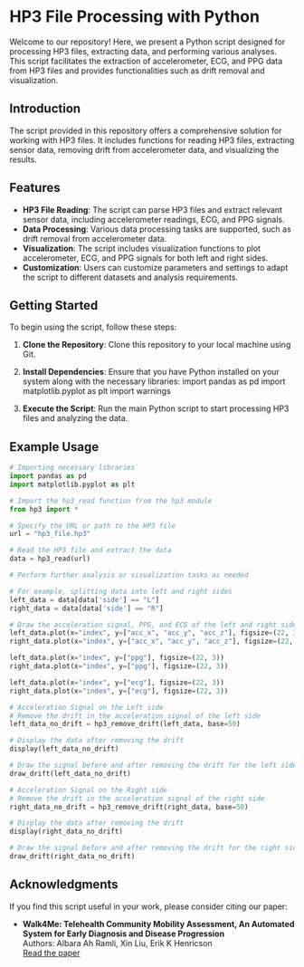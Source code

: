 # HP3 File Processing with Python

Welcome to our repository! Here, we present a Python script designed for processing HP3 files, extracting data, and performing various analyses. This script facilitates the extraction of accelerometer, ECG, and PPG data from HP3 files and provides functionalities such as drift removal and visualization.

## Introduction

The script provided in this repository offers a comprehensive solution for working with HP3 files. It includes functions for reading HP3 files, extracting sensor data, removing drift from accelerometer data, and visualizing the results.

## Features

- **HP3 File Reading**: The script can parse HP3 files and extract relevant sensor data, including accelerometer readings, ECG, and PPG signals.
- **Data Processing**: Various data processing tasks are supported, such as drift removal from accelerometer data.
- **Visualization**: The script includes visualization functions to plot accelerometer, ECG, and PPG signals for both left and right sides.
- **Customization**: Users can customize parameters and settings to adapt the script to different datasets and analysis requirements.

## Getting Started

To begin using the script, follow these steps:

1. **Clone the Repository**: Clone this repository to your local machine using Git.

2. **Install Dependencies**: Ensure that you have Python installed on your system along with the necessary libraries:
import pandas as pd
import matplotlib.pyplot as plt
import warnings

4. **Execute the Script**: Run the main Python script to start processing HP3 files and analyzing the data.

## Example Usage

```python
# Importing necessary libraries
import pandas as pd
import matplotlib.pyplot as plt

# Import the hp3_read function from the hp3 module
from hp3 import *

# Specify the URL or path to the HP3 file
url = "hp3_file.hp3"

# Read the HP3 file and extract the data
data = hp3_read(url)

# Perform further analysis or visualization tasks as needed

# For example, splitting data into left and right sides
left_data = data[data['side'] == "L"]
right_data = data[data['side'] == "R"]

# Draw the acceleration signal, PPG, and ECG of the left and right sides
left_data.plot(x="index", y=["acc_x", "acc_y", "acc_z"], figsize=(22, 3))
right_data.plot(x="index", y=["acc_x", "acc_y", "acc_z"], figsize=(22, 3))

left_data.plot(x="index", y=["ppg"], figsize=(22, 3))
right_data.plot(x="index", y=["ppg"], figsize=(22, 3))

left_data.plot(x="index", y=["ecg"], figsize=(22, 3))
right_data.plot(x="index", y=["ecg"], figsize=(22, 3))

# Acceleration Signal on the Left side
# Remove the drift in the acceleration signal of the left side
left_data_no_drift = hp3_remove_drift(left_data, base=50)

# Display the data after removing the drift
display(left_data_no_drift)

# Draw the signal before and after removing the drift for the left side
draw_drift(left_data_no_drift)

# Acceleration Signal on the Right side
# Remove the drift in the acceleration signal of the right side
right_data_no_drift = hp3_remove_drift(right_data, base=50)

# Display the data after removing the drift
display(right_data_no_drift)

# Draw the signal before and after removing the drift for the right side
draw_drift(right_data_no_drift)
```

## Acknowledgments

If you find this script useful in your work, please consider citing our paper:

- **Walk4Me: Telehealth Community Mobility Assessment, An Automated System for Early Diagnosis and Disease Progression**  
  Authors: Albara Ah Ramli, Xin Liu, Erik K Henricson  
  [Read the paper](https://arxiv.org/abs/2305.05543)
